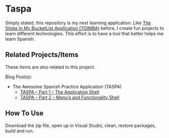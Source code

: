 # Taspa
Simply stated, this repository is my next learning application.  Like <a href="https://github.com/ehelin/TgimbaNetCoreCloudNative">The Globe In My BucketList Application (TGIMBA)</a> before, I create fun projects to learn different technologies.  This effort is to have a tool that better helps me learn Spanish.
<br/>
## Related Projects/Items

These items are also related to this project. 

Blog Post(s):
<ul>
	<li>The Awesome Spanish Practice Application (TASPA)
		<ul>
			<li>
				<a href="https://erichelin.wordpress.com/2022/08/08/taspa-part-1-the-application-shell-2/">TASPA – Part 1 – The Application Shell</a>
			</li>
			<li>
				<a href="https://erichelin.wordpress.com/2022/09/05/taspa-part-2-menus-and-functionality-shell/">TASPA – Part 2 – Menu’s and Functionality Shell</a>
			</li>
		</ul>
	</li>
</ul>


## How To Use
Download the zip file, open up in Visual Studio, clean, restore packages, build and run.
